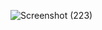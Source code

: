 ![Screenshot (223)](https://github.com/mae-06/FOOD-APP/assets/168103164/f860f4cb-83ee-4824-bc8d-3d51f4e7cece)
